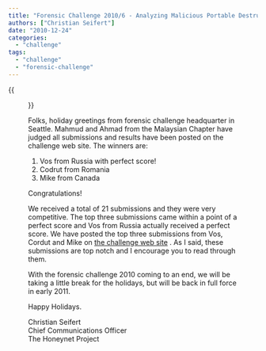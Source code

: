 ```yaml
---
title: "Forensic Challenge 2010/6 - Analyzing Malicious Portable Destructive Files - The winners are ..."
authors: ["Christian Seifert"]
date: "2010-12-24"
categories: 
  - "challenge"
tags: 
  - "challenge"
  - "forensic-challenge"
---
```

{{<figure src="images/banner.png" alt="Banner" width="50%">}}

Folks, holiday greetings from forensic challenge headquarter in Seattle. Mahmud and Ahmad from the Malaysian Chapter have judged all submissions and results have been posted on the challenge web site. The winners are:  
  
1. Vos from Russia with perfect score!  
2. Codrut from Romania  
3. Mike from Canada  
  
Congratulations!  
  
We received a total of 21 submissions and they were very competitive. The top three submissions came within a point of a perfect score and Vos from Russia actually received a perfect score. We have posted the top three submissions from Vos, Cordut and Mike on [the challenge web site](https://honeynet.org/challenges/2010_6_malicious_pdf) . As I said, these submissions are top notch and I encourage you to read through them.  
  
With the forensic challenge 2010 coming to an end, we will be taking a little break for the holidays, but will be back in full force in early 2011. 
  
Happy Holidays.  
  
Christian Seifert  
Chief Communications Officer  
The Honeynet Project
